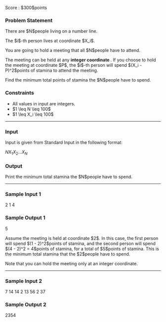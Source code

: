 
<div>

<span>

<span>

<p>
Score : $300$points
</p>

<div>

<section>

### **Problem Statement**

<p>
There are $N$people living on a number line.
</p>

<p>
The $i$-th person lives at coordinate $X_i$.
</p>

<p>
You are going to hold a meeting that all $N$people have to attend.
</p>

<p>
The meeting can be held at any 
<strong>
integer coordinate
</strong>
. If you choose to hold the meeting at coordinate $P$, the $i$-th person will spend $(X_i - P)^2$points of stamina to attend the meeting.
</p>

<p>
Find the minimum total points of stamina the $N$people have to spend.
</p>

</section>

</div>

<div>

<section>

### **Constraints**

<ul>

<li>
All values in input are integers.
</li>

<li>
$1 \leq N \leq 100$
</li>

<li>
$1 \leq X_i \leq 100$
</li>

</ul>

</section>

</div>

---

<div>

<div>

<section>

### **Input**

<p>
Input is given from Standard Input in the following format:
</p>

<div>

$N$$X_1$$X_2$$...$$X_N$
</div>

</section>

</div>

<div>

<section>

### **Output**

<p>
Print the minimum total stamina the $N$people have to spend.
</p>

</section>

</div>

</div>

---

<div>

<section>

### **Sample Input 1**

<div>

2
1 4

</div>

</section>

</div>

<div>

<section>

### **Sample Output 1**

<div>

5

</div>

<p>
Assume the meeting is held at coordinate $2$. In this case, the first person will spend $(1 - 2)^2$points of stamina, and the second person will spend $(4 - 2)^2 = 4$points of stamina, for a total of $5$points of stamina. This is the minimum total stamina that the $2$people have to spend.
</p>

<p>
Note that you can hold the meeting only at an integer coordinate.
</p>

</section>

</div>

---

<div>

<section>

### **Sample Input 2**

<div>

7
14 14 2 13 56 2 37

</div>

</section>

</div>

<div>

<section>

### **Sample Output 2**

<div>

2354

</div>

</section>

</div>

</span>

</span>

</div>
